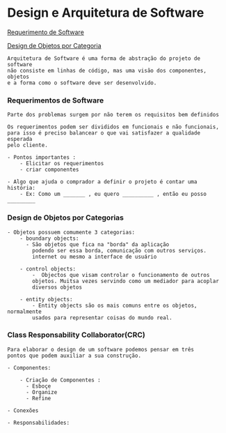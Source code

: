 #   Design e Arquitetura de Software


[Requerimento de Software](#requerimentos-de-software)

[Design de Objetos por Categoria](#design-de-objetos-por-categorias)


    Arquitetura de Software é uma forma de abstração do projeto de software
    não consiste em linhas de código, mas uma visão dos componentes, objetos
    e a forma como o software deve ser desenvolvido.


### Requerimentos de Software

    Parte dos problemas surgem por não terem os requisitos bem definidos
    
    Os requerimentos podem ser divididos em funcionais e não funcionais,
    para isso é preciso balancear o que vai satisfazer a qualidade esperada
    pelo cliente.

    - Pontos importantes : 
        - Elicitar os requerimentos
        - criar componentes
  
    - Algo que ajuda o comprador a definir o projeto é contar uma história:
        - Ex: Como um _______ , eu quero __________ , então eu posso _________

### Design de Objetos por Categorias

    - Objetos possuem comumente 3 categorias:
        - boundary objects:
          - São objetos que fica na "borda" da aplicação
            podendo ser essa borda, comunicação com outros serviços.
            internet ou mesmo a interface de usuário

        - control objects:
            -  Objectos que visam controlar o funcionamento de outros
            objetos. Muitsa vezes servindo como um mediador para acoplar
            diversos objetos
        
        - entity objects:
            - Entity objects são os mais comuns entre os objetos, normalmente
            usados para representar coisas do mundo real.


### Class Responsability Collaborator(CRC)

    Para elaborar o design de um software podemos pensar em três
    pontos que podem auxiliar a sua construção.

    - Componentes:

        - Criação de Componentes :
          - Esboçe
          - Organize
          - Refine

    - Conexões

    - Responsabilidades:





